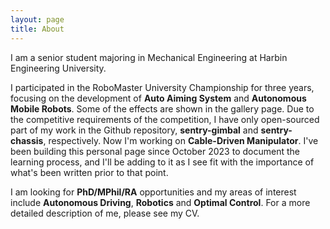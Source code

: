 ```yaml
---
layout: page
title: About
---
```


I am a senior student majoring in Mechanical Engineering at Harbin Engineering University. 

I participated in the RoboMaster University Championship for three years, focusing on the development of **Auto Aiming System** and **Autonomous Mobile Robots**. Some of the effects are shown in the gallery page. Due to the competitive requirements of the competition, I have only open-sourced part of my work in the Github repository, **sentry-gimbal** and **sentry-chassis**, respectively. Now I'm working on **Cable-Driven Manipulator**. I've been building this personal page since October 2023 to document the learning process, and I'll be adding to it as I see fit with the importance of what's been written prior to that point.

I am looking for **PhD/MPhil/RA** opportunities and my areas of interest include **Autonomous Driving**, **Robotics** and **Optimal Control**. For a more detailed description of me, please see my CV. 

